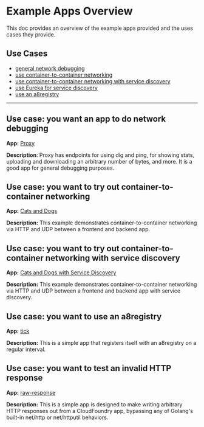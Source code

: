 # Example Apps Overview

This doc provides an overview of the example apps provided and the uses cases they provide.

## Use Cases
* [general network debugging](#use-case-you-want-an-app-to-do-network-debugging)
* [use container-to-container networking](#use-case-you-want-to-try-out-container-to-container-networking)
* [use container-to-container networking with service discovery](#use-case-you-want-to-try-out-container-to-container-networking-with-service-discovery)
* [use Eureka for service discovery](#use-case-you-want-to-try-out-eureka-for-service-discovery)
* [use an a8registry](#use-case-you-want-to-try-out-eureka-for-service-discovery)

<hr>

## Use case: you want an app to do network debugging
**App:** [Proxy](https://github.com/cloudfoundry/cf-networking-release/tree/develop/src/example-apps/proxy)

**Description**: Proxy has endpoints for using dig and ping, for showing stats, uploading and downloading an arbitrary number of bytes, and more. It is a good app for general debugging purposes. 


## Use case: you want to try out container-to-container networking
**App:** [Cats and Dogs](https://github.com/cloudfoundry-attic/cf-networking-examples/blob/master/docs/c2c-no-service-discovery.md)

**Description:** This example demonstrates container-to-container networking via HTTP and UDP between a frontend and backend app.


## Use case: you want to try out container-to-container networking with service discovery
**App:** [Cats and Dogs with Service Discovery](https://github.com/cloudfoundry-attic/cf-networking-examples/blob/master/docs/c2c-with-service-discovery.md)

**Description:** This example demonstrates container-to-container networking via HTTP and UDP between a frontend and backend app with service discovery.


## Use case: you want to use an a8registry
**App:** [tick](https://github.com/cloudfoundry/cf-networking-release/tree/develop/src/example-apps/tick)

**Description:** This is a simple app that registers itself with an a8registry on a regular interval.

## Use case: you want to test an invalid HTTP response
**App:** [raw-response](https://github.com/cloudfoundry/cf-networking-release/tree/develop/src/example-apps/raw-response)

**Description:** This is a simple app is  designed to make writing arbitrary
  HTTP responses out from a CloudFoundry app, bypassing any of Golang's built-in
  net/http or net/httputil behaviors.
